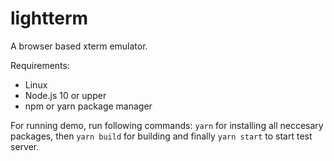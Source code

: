 # lightterm

A browser based xterm emulator.

Requirements:

*  Linux
*  Node.js 10 or upper
*  npm or yarn package manager

For running demo, run following commands:
`yarn` for installing all neccesary packages, then `yarn build` for building and finally `yarn start` to start test server.